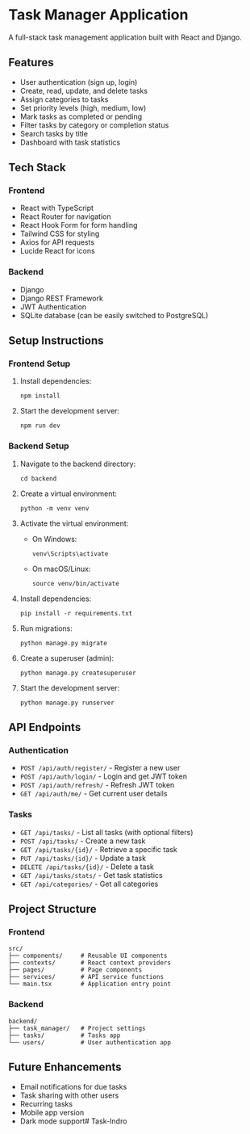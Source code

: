 # Task Manager Application

A full-stack task management application built with React and Django.

## Features

- User authentication (sign up, login)
- Create, read, update, and delete tasks
- Assign categories to tasks
- Set priority levels (high, medium, low)
- Mark tasks as completed or pending
- Filter tasks by category or completion status
- Search tasks by title
- Dashboard with task statistics

## Tech Stack

### Frontend
- React with TypeScript
- React Router for navigation
- React Hook Form for form handling
- Tailwind CSS for styling
- Axios for API requests
- Lucide React for icons

### Backend
- Django
- Django REST Framework
- JWT Authentication
- SQLite database (can be easily switched to PostgreSQL)

## Setup Instructions

### Frontend Setup

1. Install dependencies:
   ```
   npm install
   ```

2. Start the development server:
   ```
   npm run dev
   ```

### Backend Setup

1. Navigate to the backend directory:
   ```
   cd backend
   ```

2. Create a virtual environment:
   ```
   python -m venv venv
   ```

3. Activate the virtual environment:
   - On Windows:
     ```
     venv\Scripts\activate
     ```
   - On macOS/Linux:
     ```
     source venv/bin/activate
     ```

4. Install dependencies:
   ```
   pip install -r requirements.txt
   ```

5. Run migrations:
   ```
   python manage.py migrate
   ```

6. Create a superuser (admin):
   ```
   python manage.py createsuperuser
   ```

7. Start the development server:
   ```
   python manage.py runserver
   ```

## API Endpoints

### Authentication
- `POST /api/auth/register/` - Register a new user
- `POST /api/auth/login/` - Login and get JWT token
- `POST /api/auth/refresh/` - Refresh JWT token
- `GET /api/auth/me/` - Get current user details

### Tasks
- `GET /api/tasks/` - List all tasks (with optional filters)
- `POST /api/tasks/` - Create a new task
- `GET /api/tasks/{id}/` - Retrieve a specific task
- `PUT /api/tasks/{id}/` - Update a task
- `DELETE /api/tasks/{id}/` - Delete a task
- `GET /api/tasks/stats/` - Get task statistics
- `GET /api/categories/` - Get all categories

## Project Structure

### Frontend
```
src/
├── components/     # Reusable UI components
├── contexts/       # React context providers
├── pages/          # Page components
├── services/       # API service functions
└── main.tsx        # Application entry point
```

### Backend
```
backend/
├── task_manager/   # Project settings
├── tasks/          # Tasks app
└── users/          # User authentication app
```

## Future Enhancements

- Email notifications for due tasks
- Task sharing with other users
- Recurring tasks
- Mobile app version
- Dark mode support#   T a s k - I n d r o  
 